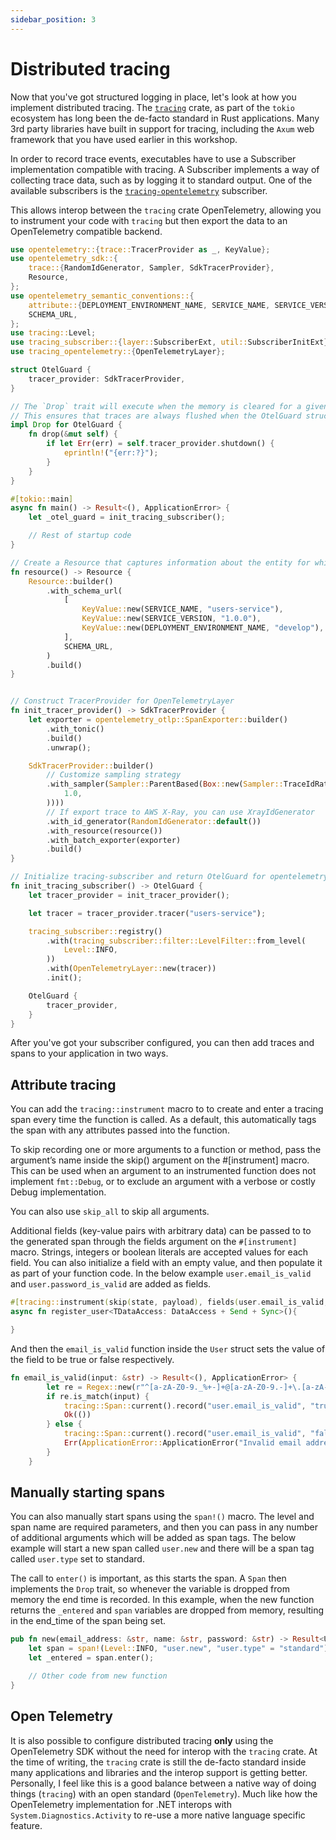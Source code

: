 ```yaml
---
sidebar_position: 3
---
```


# Distributed tracing

Now that you've got structured logging in place, let's look at how you implement distributed tracing. The [`tracing`](https://crates.io/crates/tracing) crate, as part of the `tokio` ecosystem has long been the de-facto standard in Rust applications. Many 3rd party libraries have built in support for tracing, including the `Axum` web framework that you have used earlier in this workshop.

In order to record trace events, executables have to use a Subscriber implementation compatible with tracing. A Subscriber implements a way of collecting trace data, such as by logging it to standard output. One of the available subscribers is the [`tracing-opentelemetry`](https://crates.io/crates/tracing-opentelemetry) subscriber.

This allows interop between the `tracing` crate OpenTelemetry, allowing you to instrument your code with `tracing` but then export the data to an OpenTelemetry compatible backend.

```rust showLineNumbers
use opentelemetry::{trace::TracerProvider as _, KeyValue};
use opentelemetry_sdk::{
    trace::{RandomIdGenerator, Sampler, SdkTracerProvider},
    Resource,
};
use opentelemetry_semantic_conventions::{
    attribute::{DEPLOYMENT_ENVIRONMENT_NAME, SERVICE_NAME, SERVICE_VERSION},
    SCHEMA_URL,
};
use tracing::Level;
use tracing_subscriber::{layer::SubscriberExt, util::SubscriberInitExt};
use tracing_opentelemetry::{OpenTelemetryLayer};

struct OtelGuard {
    tracer_provider: SdkTracerProvider,
}

// The `Drop` trait will execute when the memory is cleared for a given struct
// This ensures that traces are always flushed when the OtelGuard struct is dropped from memory.
impl Drop for OtelGuard {
    fn drop(&mut self) {
        if let Err(err) = self.tracer_provider.shutdown() {
            eprintln!("{err:?}");
        }
    }
}

#[tokio::main]
async fn main() -> Result<(), ApplicationError> {
    let _otel_guard = init_tracing_subscriber();

    // Rest of startup code
}

// Create a Resource that captures information about the entity for which telemetry is recorded.
fn resource() -> Resource {
    Resource::builder()
        .with_schema_url(
            [
                KeyValue::new(SERVICE_NAME, "users-service"),
                KeyValue::new(SERVICE_VERSION, "1.0.0"),
                KeyValue::new(DEPLOYMENT_ENVIRONMENT_NAME, "develop"),
            ],
            SCHEMA_URL,
        )
        .build()
}


// Construct TracerProvider for OpenTelemetryLayer
fn init_tracer_provider() -> SdkTracerProvider {
    let exporter = opentelemetry_otlp::SpanExporter::builder()
        .with_tonic()
        .build()
        .unwrap();

    SdkTracerProvider::builder()
        // Customize sampling strategy
        .with_sampler(Sampler::ParentBased(Box::new(Sampler::TraceIdRatioBased(
            1.0,
        ))))
        // If export trace to AWS X-Ray, you can use XrayIdGenerator
        .with_id_generator(RandomIdGenerator::default())
        .with_resource(resource())
        .with_batch_exporter(exporter)
        .build()
}

// Initialize tracing-subscriber and return OtelGuard for opentelemetry-related termination processing
fn init_tracing_subscriber() -> OtelGuard {
    let tracer_provider = init_tracer_provider();

    let tracer = tracer_provider.tracer("users-service");

    tracing_subscriber::registry()
        .with(tracing_subscriber::filter::LevelFilter::from_level(
            Level::INFO,
        ))
        .with(OpenTelemetryLayer::new(tracer))
        .init();

    OtelGuard {
        tracer_provider,
    }
}
```

After you've got your subscriber configured, you can then add traces and spans to your application in two ways.

## Attribute tracing

You can add the `tracing::instrument` macro to to create and enter a tracing span every time the function is called. As a default, this automatically tags the span with any attributes passed into the function.

To skip recording one or more arguments to a function or method, pass the argument’s name inside the skip() argument on the #[instrument] macro. This can be used when an argument to an instrumented function does not implement `fmt::Debug`, or to exclude an argument with a verbose or costly Debug implementation. 

You can also use `skip_all` to skip all arguments.

Additional fields (key-value pairs with arbitrary data) can be passed to to the generated span through the fields argument on the `#[instrument]` macro. Strings, integers or boolean literals are accepted values for each field. You can also initialize a field with an empty value, and then populate it as part of your function code. In the below example `user.email_is_valid` and `user.password_is_valid` are added as fields.

```rust showLineNumbers
#[tracing::instrument(skip(state, payload), fields(user.email_is_valid, user.password_is_valid))]
async fn register_user<TDataAccess: DataAccess + Send + Sync>(){

}
```

And then the `email_is_valid` function inside the `User` struct sets the value of the field to be true or false respectively.

```rust showLineNumbers
fn email_is_valid(input: &str) -> Result<(), ApplicationError> {
        let re = Regex::new(r"^[a-zA-Z0-9._%+-]+@[a-zA-Z0-9.-]+\.[a-zA-Z]{2,}$").unwrap();
        if re.is_match(input) {
            tracing::Span::current().record("user.email_is_valid", "true");
            Ok(())
        } else {
            tracing::Span::current().record("user.email_is_valid", "false");
            Err(ApplicationError::ApplicationError("Invalid email address".to_string()))
        }
    }
```

## Manually starting spans

You can also manually start spans using the `span!()` macro. The level and span name are required parameters, and then you can pass in any number of additional arguments which will be added as span tags. The below example will start a new span called `user.new` and there will be a span tag called `user.type` set to standard.

The call to `enter()` is important, as this starts the span. A `Span` then implements the `Drop` trait, so whenever the variable is dropped from memory the end time is recorded. In this example, when the new function returns the `_entered` and `span` variables are dropped from memory, resulting in the end_time of the span being set.

```rust showLineNumbers
pub fn new(email_address: &str, name: &str, password: &str) -> Result<User, ApplicationError> {
    let span = span!(Level::INFO, "user.new", "user.type" = "standard");
    let _entered = span.enter();

    // Other code from new function
}
```

## Open Telemetry

It is also possible to configure distributed tracing **only** using the OpenTelemetry SDK without the need for interop with the `tracing` crate. At the time of writing, the `tracing` crate is still the de-facto standard inside many applications and libraries and the interop support is getting better. Personally, I feel like this is a good balance between a native way of doing things (`tracing`) with an open standard (`OpenTelemetry`). Much like how the OpenTelemetry implementation for .NET interops with `System.Diagnostics.Activity` to re-use a more native language specific feature.